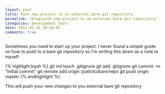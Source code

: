 ```yaml
---
layout: post
title: Push new project to an external bare git repository
permalink: /blog/push-new-project-to-an-external-bare-git-repository/
categories: Development Tools
date: 2011-02-16 10:44:02
comments: true
---
```


Sometimes you need to start up your project. I never found a simple guide on how to push to a bare git repository so I'm writing this down as a note to myself.

<!--more-->

{% highlight bash %}
git init
touch .gitignore
git add .gitignore
git commit -m "Initial commit"
git remote add origin /path/to/bare/repo
git push origin master
{% endhighlight %}

This will push your new changes to you external bare git repository
